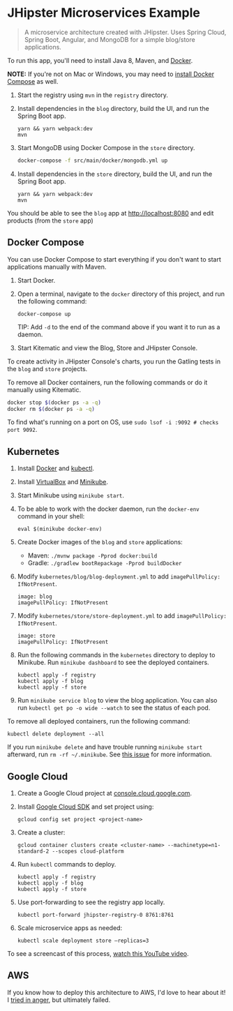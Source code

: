 # JHipster Microservices Example

> A microservice architecture created with JHipster. Uses Spring Cloud, Spring Boot, Angular, and MongoDB for a simple blog/store applications. 

To run this app, you'll need to install Java 8, Maven, and [Docker](https://docs.docker.com/engine/installation/).

**NOTE:** If you're not on Mac or Windows, you may need to [install Docker Compose](https://docs.docker.com/compose/install/) as well.

1. Start the registry using `mvn` in the `registry` directory.
2. Install dependencies in the `blog` directory, build the UI, and run the Spring Boot app.
 
    ```
    yarn && yarn webpack:dev
    mvn
    ``` 
    
3. Start MongoDB using Docker Compose in the `store` directory.
    
    ```bash
    docker-compose -f src/main/docker/mongodb.yml up
    ```
    
4. Install dependencies in the `store` directory, build the UI, and run the Spring Boot app.
 
    ```
    yarn && yarn webpack:dev
    mvn
    ``` 
    
You should be able to see the `blog` app at <http://localhost:8080> and edit products (from the `store` app)

## Docker Compose

You can use Docker Compose to start everything if you don't want to start applications manually with Maven.

1. Start Docker.
2. Open a terminal, navigate to the `docker` directory of this project, and run the following command:

    ```
    docker-compose up
    ````
    
    TIP: Add `-d` to the end of the command above if you want it to run as a daemon.
    
3. Start Kitematic and view the Blog, Store and JHipster Console.

To create activity in JHipster Console's charts, you run the Gatling tests in the `blog` and `store` projects.

To remove all Docker containers, run the following commands or do it manually using Kitematic.

```bash
docker stop $(docker ps -a -q)
docker rm $(docker ps -a -q)
```

To find what's running on a port on OS, use `sudo lsof -i :9092 # checks port 9092`.

## Kubernetes

1. Install [Docker](https://docs.docker.com/engine/installation/) and [kubectl](http://kubernetes.io/docs/user-guide/prereqs/).
2. Install [VirtualBox](https://www.virtualbox.org/wiki/Downloads) and [Minikube](https://github.com/kubernetes/minikube/releases).
3. Start Minikube using `minikube start`.
4. To be able to work with the docker daemon, run the `docker-env` command in your shell:

    ```
    eval $(minikube docker-env)
    ```

5. Create Docker images of the `blog` and `store` applications:

    * Maven: `./mvnw package -Pprod docker:build`
    * Gradle: `./gradlew bootRepackage -Pprod buildDocker`
  
6. Modify `kubernetes/blog/blog-deployment.yml` to add `imagePullPolicy: IfNotPresent`.

    ```
    image: blog
    imagePullPolicy: IfNotPresent
    ```

7. Modify `kubernetes/store/store-deployment.yml` to add `imagePullPolicy: IfNotPresent`.

    ```
    image: store
    imagePullPolicy: IfNotPresent
    ```
    
8. Run the following commands in the `kubernetes` directory to deploy to Minikube. Run `minikube dashboard` to see the deployed containers.

    ```
    kubectl apply -f registry
    kubectl apply -f blog
    kubectl apply -f store
    ```

9. Run `minikube service blog` to view the blog application. You can also run `kubectl get po -o wide --watch` to see the status of each pod.

To remove all deployed containers, run the following command:

    kubectl delete deployment --all

If you run `minikube delete` and have trouble running `minikube start` afterward, run `rm -rf ~/.minikube`. See [this issue](https://github.com/kubernetes/minikube/issues/290) for more information.

## Google Cloud

1. Create a Google Cloud project at [console.cloud.google.com](https://console.cloud.google.com/).
2. Install [Google Cloud SDK](https://cloud.google.com/sdk/) and set project using:
  
       gcloud config set project <project-name>

3. Create a cluster:
  
       gcloud container clusters create <cluster-name> --machinetype=n1-standard-2 --scopes cloud-platform

4. Run `kubectl` commands to deploy.

    ```
    kubectl apply -f registry
    kubectl apply -f blog
    kubectl apply -f store
    ```

5. Use port-forwarding to see the registry app locally.

       kubectl port-forward jhipster-registry-0 8761:8761

6. Scale microservice apps as needed:

       kubectl scale deployment store —replicas=3
    
To see a screencast of this process, [watch this YouTube video](https://youtu.be/dgVQOYEwleA).

## AWS

If you know how to deploy this architecture to AWS, I'd love to hear about it! I [tried in anger](https://groups.google.com/forum/#!msg/jhipster-dev/NNA3TScENVE/WmbG2Qt_AwAJ), but ultimately failed.
